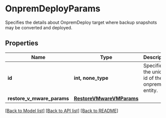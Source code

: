 # OnpremDeployParams

Specifies the details about OnpremDeploy target where backup snapshots may be converted and deployed.

## Properties
Name | Type | Description | Notes
------------ | ------------- | ------------- | -------------
**id** | **int, none_type** | Specifies the unique id of the onprem entity. | [optional] 
**restore_v_mware_params** | [**RestoreVMwareVMParams**](RestoreVMwareVMParams.md) |  | [optional] 

[[Back to Model list]](../README.md#documentation-for-models) [[Back to API list]](../README.md#documentation-for-api-endpoints) [[Back to README]](../README.md)


